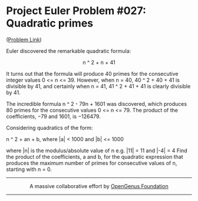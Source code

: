 # Project Euler Problem #027: Quadratic primes  

([Problem Link](https://projecteuler.net/problem=27))

Euler discovered the remarkable quadratic formula:
<div align="center">n ^ 2 + n + 41</div>

It turns out that the formula will produce 40 primes for the consecutive integer values 0 <= n <= 39. However, when n = 40, 40 ^ 2 + 40 + 41 is divisible by 41, and certainly when n = 41, 41 ^ 2 + 41 + 41 is clearly divisible by 41.

The incredible formula n ^ 2 - 79n + 1601 was discovered, which produces 80 primes for the consecutive values 0 <= n <= 79. The product of the coefficients, −79 and 1601, is −126479.

Considering quadratics of the form:

n ^ 2 + an + b, where |a| < 1000 and |b| <= 1000

where |n| is the modulus/absolute value of n
e.g. |11| = 11 and |-4| = 4 
Find the product of the coefficients, a and b, for the quadratic expression that produces the maximum number of primes for consecutive values of n, starting with n = 0.

---

<p align="center">
	A massive collaborative effort by <a href="https://github.com/OpenGenus/cosmos">OpenGenus Foundation</a> 
</p>

---
